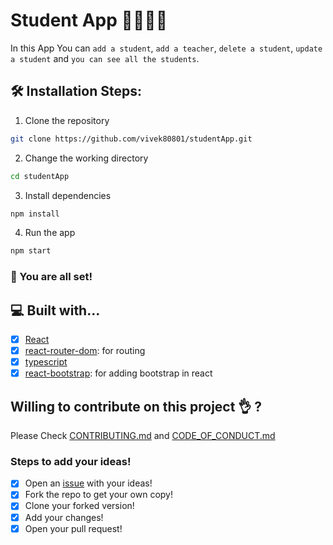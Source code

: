 # Student App 👩‍🎓👨‍🎓
In this App You can `add a student`, `add a teacher`, `delete a student`, `update a student` and `you can see all the students`.

## 🛠️ Installation Steps:

1. Clone the repository

```bash
git clone https://github.com/vivek80801/studentApp.git
```

2. Change the working directory

```bash
cd studentApp
```

3. Install dependencies

```bash
npm install
```

4. Run the app

```bash
npm start
```

### 🌟 You are all set!

## 💻 Built with...

- [x] [React](https://reactjs.org/)
- [x] [react-router-dom](https://reactrouter.com/web/guides/quick-start): for routing
- [x] [typescript](https://www.typescriptlang.org/)
- [x] [react-bootstrap](https://react-bootstrap.github.io/): for adding bootstrap in react

## Willing to contribute on this project 👌 ?

Please Check [CONTRIBUTING.md](https://github.com/vivek80801/studentApp/blob/master/CONTRIBUTING.md) and [CODE_OF_CONDUCT.md](https://github.com/vivek80801/studentApp/blob/master/CODE_OF_CONDUCT.md)

### Steps to add your ideas!
- [x] Open an [issue](https://github.com/vivek80801/studentApp/issues) with your ideas!
- [x] Fork the repo to get your own copy!
- [x] Clone your forked version!
- [x] Add your changes!
- [x] Open your pull request!    
